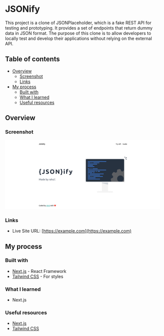 # JSONify

This project is a clone of JSONPlaceholder, which is a fake REST API for testing and prototyping. It provides a set of endpoints that return dummy data in JSON format. The purpose of this clone is to allow developers to locally test and develop their applications without relying on the external API.

## Table of contents

- [Overview](#overview)
  - [Screenshot](#screenshot)
  - [Links](#links)
- [My process](#my-process)
  - [Built with](#built-with)
  - [What I learned](#what-i-learned)
  - [Useful resources](#useful-resources)

## Overview

### Screenshot

![](./screenshot.png)

### Links

- Live Site URL: [https://example.com](https://example.com)

## My process

### Built with

- [Next.js](https://nextjs.org/) - React Framework
- [Tailwind CSS](https://tailwindcss.com/) - For styles

### What I learned

- Next.js

### Useful resources

- [Next.js](https://nextjs.org/)
- [Tailwind CSS](https://tailwindcss.com/)
